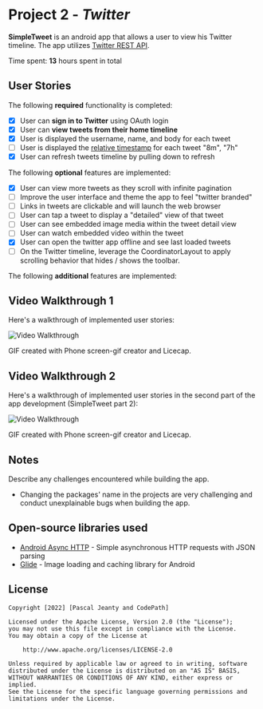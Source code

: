 # Project 2 - *Twitter*

**SimpleTweet** is an android app that allows a user to view his Twitter timeline. The app utilizes [Twitter REST API](https://dev.twitter.com/rest/public).

Time spent: **13** hours spent in total

## User Stories

The following **required** functionality is completed:

- [X] User can **sign in to Twitter** using OAuth login
- [X]	User can **view tweets from their home timeline**
  - [X] User is displayed the username, name, and body for each tweet
  - [ ] User is displayed the [relative timestamp](https://gist.github.com/nesquena/f786232f5ef72f6e10a7) for each tweet "8m", "7h"
- [X] User can refresh tweets timeline by pulling down to refresh

The following **optional** features are implemented:

- [X] User can view more tweets as they scroll with infinite pagination
- [ ] Improve the user interface and theme the app to feel "twitter branded"
- [ ] Links in tweets are clickable and will launch the web browser
- [ ] User can tap a tweet to display a "detailed" view of that tweet
- [ ] User can see embedded image media within the tweet detail view
- [ ] User can watch embedded video within the tweet
- [X] User can open the twitter app offline and see last loaded tweets
- [ ] On the Twitter timeline, leverage the CoordinatorLayout to apply scrolling behavior that hides / shows the toolbar.

The following **additional** features are implemented:


## Video Walkthrough 1

Here's a walkthrough of implemented user stories:

<img src='https://github.com/pascodev7/SimpleTweet/blob/master/SimpleTweet1_Walkthrough_Submitted.gif' title='Video Walkthrough' width='' alt='Video Walkthrough' />

GIF created with Phone screen-gif creator and Licecap.


## Video Walkthrough 2

Here's a walkthrough of implemented user stories in the second part of the app development (SimpleTweet part 2):

<img src='https://github.com/pascodev7/SimpleTweet/blob/master/SimpleTweet2_Walkthrough.gif' title='Video Walkthrough' width='' alt='Video Walkthrough' />

GIF created with Phone screen-gif creator and Licecap.


## Notes

Describe any challenges encountered while building the app.
- Changing the packages' name in the projects are very challenging and conduct unexplainable bugs when building the app.

## Open-source libraries used

- [Android Async HTTP](https://github.com/codepath/CPAsyncHttpClient) - Simple asynchronous HTTP requests with JSON parsing
- [Glide](https://github.com/bumptech/glide) - Image loading and caching library for Android

## License

    Copyright [2022] [Pascal Jeanty and CodePath]

    Licensed under the Apache License, Version 2.0 (the "License");
    you may not use this file except in compliance with the License.
    You may obtain a copy of the License at

        http://www.apache.org/licenses/LICENSE-2.0

    Unless required by applicable law or agreed to in writing, software
    distributed under the License is distributed on an "AS IS" BASIS,
    WITHOUT WARRANTIES OR CONDITIONS OF ANY KIND, either express or implied.
    See the License for the specific language governing permissions and
    limitations under the License.
